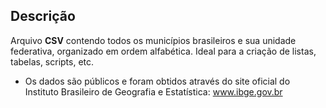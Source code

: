 Descrição 
-
Arquivo **CSV** contendo todos os municípios brasileiros e sua unidade federativa, organizado em ordem alfabética. Ideal para a criação de listas, tabelas, scripts, etc.

- Os dados são públicos e foram obtidos através do site oficial do Instituto Brasileiro de Geografia e Estatística:
www.ibge.gov.br
